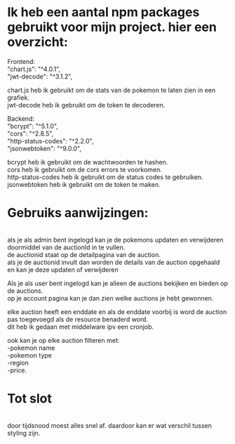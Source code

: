 <h1>Ik heb een aantal npm packages gebruikt voor mijn project. hier een overzicht:</h1>
Frontend:<br>
"chart.js": "^4.0.1",<br>
"jwt-decode": "^3.1.2",<br>

chart.js heb ik gebruikt om de stats van de pokemon te laten zien in een grafiek. <br>
jwt-decode heb ik gebruikt om de token te decoderen.<br>

Backend:<br>
"bcrypt": "^5.1.0",<br>
"cors": "^2.8.5",<br>
"http-status-codes": "^2.2.0",<br>
"jsonwebtoken": "^9.0.0",<br>

bcrypt heb ik gebruikt om de wachtwoorden te hashen.<br>
cors heb ik gebruikt om de cors errors te voorkomen.<br>
http-status-codes heb ik gebruikt om de status codes te gebruiken.<br>
jsonwebtoken heb ik gebruikt om de token te maken.<br>

<h1>Gebruiks aanwijzingen:</h1><br>
als je als admin bent ingelogd kan je de pokemons updaten en verwijderen doormiddel van de auctionId in te vullen.<br>
de auctionid staat op de detailpagina van de auction.<br>
als je de auctionid invult dan worden de details van de auction opgehaald en kan je deze updaten of verwijderen<br>

Als je als user bent ingelogd kan je alleen de auctions bekijken en bieden op de auctions.<br>
op je account pagina kan je dan zien welke auctions je hebt gewonnen.

elke auction heeft een enddate en als de enddate voorbij is word de auction pas toegevoegd als de resource benaderd word.<br>
dit heb ik gedaan met middelware ipv een cronjob.

ook kan je op elke auction filteren met:<br>
-pokemon name<br>
-pokemon type<br>
-region<br>
-price.

<h1>Tot slot</h1><br>
door tijdsnood moest alles snel af. daardoor kan er wat verschil tussen styling zijn.<br>
